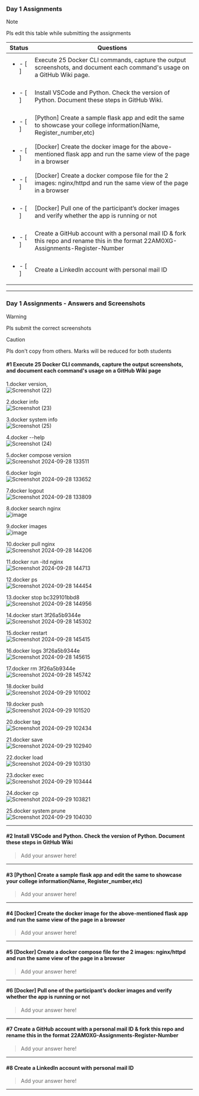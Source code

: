 ### Day 1 Assignments

> [!NOTE]
> Pls edit this table while submitting the assignments

| Status         | Questions     | 
|----------------|---------------|
| <ul><li>- [ ] </li></ul> | Execute 25 Docker CLI commands, capture the output screenshots, and document each command's usage on a GitHub Wiki page. |
| <ul><li>- [ ] </li></ul> | Install VSCode and Python. Check the version of Python. Document these steps in GitHub Wiki. |
| <ul><li>- [ ] </li></ul> | [Python] Create a sample flask app and edit the same to showcase your college information(Name, Register_number,etc) |
| <ul><li>- [ ] </li></ul> | [Docker] Create the docker image for the above-mentioned flask app and run the same view of the page in a browser |
| <ul><li>- [ ] </li></ul> | [Docker] Create a docker compose file for the 2 images: nginx/httpd and run the same view of the page in a browser |
| <ul><li>- [ ] </li></ul> | [Docker] Pull one of the participant’s docker images and verify whether the app is running or not  |
| <ul><li>- [ ] </li></ul> | Create a GitHub account with a personal mail ID & fork this repo and rename this in the format 22AM0XG-Assignments-Register-Number  |
| <ul><li>- [ ] </li></ul> | Create a LinkedIn account with personal mail ID  |

***

### Day 1 Assignments - Answers and Screenshots

> [!WARNING]
> Pls submit the correct screenshots

> [!CAUTION]
> Pls don't copy from others. Marks will be reduced for both students

#### #1 Execute 25 Docker CLI commands, capture the output screenshots, and document each command's usage on a GitHub Wiki page
1.docker version,<br> ![Screenshot (22)](https://github.com/user-attachments/assets/ac65205d-669b-4433-a0bb-a6f719d51387)

2.docker info <br> ![Screenshot (23)](https://github.com/user-attachments/assets/c9a7c7c0-3198-4b76-ae7c-db3502639574)

3.docker system info <br> ![Screenshot (25)](https://github.com/user-attachments/assets/e27a2dc2-d232-47d6-ac62-df68f041e664)

4.docker --help <br> ![Screenshot (24)](https://github.com/user-attachments/assets/0aa20079-657a-42f3-875a-fead5c435581)

5.docker compose version <br> ![Screenshot 2024-09-28 133511](https://github.com/user-attachments/assets/1c91425f-a567-48b7-9f53-fe6e237838b2)

6.docker login <br> ![Screenshot 2024-09-28 133652](https://github.com/user-attachments/assets/6af040d9-4109-40f5-b239-25576f3a1abf)

7.docker logout<br> ![Screenshot 2024-09-28 133809](https://github.com/user-attachments/assets/2cd10704-a7a4-4609-af4a-0634e622c4c1)

8.docker search nginx  <br>  ![image](https://github.com/user-attachments/assets/0e068e71-7459-4270-8363-6508497406bf)

9.docker images <br> ![image](https://github.com/user-attachments/assets/bbb7031b-2945-488d-b0a9-9701f1ec0f1f)

10.docker pull nginx <br> ![Screenshot 2024-09-28 144206](https://github.com/user-attachments/assets/d1e1e9cc-0fb2-4fe8-a0e5-fa0c68b70a2c)

11.docker run -itd nginx <br>![Screenshot 2024-09-28 144713](https://github.com/user-attachments/assets/9d82eb06-c15f-4892-9465-5504bce8b262)

12.docker ps <br> ![Screenshot 2024-09-28 144454](https://github.com/user-attachments/assets/3aabc81a-0868-49c2-b70a-94903ee585f3)

13.docker stop bc329101bbd8 <br> ![Screenshot 2024-09-28 144956](https://github.com/user-attachments/assets/541a0b52-8288-4fc3-915c-c35d0c4ec170)

14.docker start 3f26a5b9344e<br> ![Screenshot 2024-09-28 145302](https://github.com/user-attachments/assets/703ab005-27c2-4f69-ab70-ff411ca8e28f)

 15.docker restart <br>![Screenshot 2024-09-28 145415](https://github.com/user-attachments/assets/997f544e-af54-4637-a5db-12379d3682f1)
 
16.docker logs 3f26a5b9344e <br> ![Screenshot 2024-09-28 145615](https://github.com/user-attachments/assets/71558805-55b0-40d7-9de4-b4487ecdba7e)

17.docker rm 3f26a5b9344e <br> ![Screenshot 2024-09-28 145742](https://github.com/user-attachments/assets/840af747-5639-4e1a-a609-e228ba14fef8)

18.docker build <br>![Screenshot 2024-09-29 101002](https://github.com/user-attachments/assets/3147adac-e502-4971-a1b4-c9f7b6422be5)

19.docker push <br>![Screenshot 2024-09-29 101520](https://github.com/user-attachments/assets/909fe3ee-60de-44b0-b4a3-795df76396af)

20.docker tag<br> ![Screenshot 2024-09-29 102434](https://github.com/user-attachments/assets/07347517-2461-4bf6-957a-d07154af31cc)

21.docker save <br> ![Screenshot 2024-09-29 102940](https://github.com/user-attachments/assets/b97d0aa0-5e10-4e4b-88b8-6c244a158db4)

22.docker load <br> ![Screenshot 2024-09-29 103130](https://github.com/user-attachments/assets/c9fd0af0-d44b-44e9-aadf-0991e07161c3)

23.docker exec <br> ![Screenshot 2024-09-29 103444](https://github.com/user-attachments/assets/3b0950d6-e4c6-429c-8cc8-a2b2e96535ba)

24.docker cp <br> ![Screenshot 2024-09-29 103821](https://github.com/user-attachments/assets/bf41f77d-433a-47cf-b374-93d432651505)

25.docker system prune <br> ![Screenshot 2024-09-29 104030](https://github.com/user-attachments/assets/d86d87a9-d4ff-4a8f-b5cd-a83959acddb5)

***

#### #2 Install VSCode and Python. Check the version of Python. Document these steps in GitHub Wiki
> Add your answer here!

***

#### #3 [Python] Create a sample flask app and edit the same to showcase your college information(Name, Register_number,etc)
> Add your answer here!

***

#### #4 [Docker] Create the docker image for the above-mentioned flask app and run the same view of the page in a browser
> Add your answer here!

***

#### #5 [Docker] Create a docker compose file for the 2 images: nginx/httpd and run the same view of the page in a browser
> Add your answer here!

***

#### #6 [Docker] Pull one of the participant’s docker images and verify whether the app is running or not
> Add your answer here!

***

#### #7 Create a GitHub account with a personal mail ID & fork this repo and rename this in the format 22AM0XG-Assignments-Register-Number
> Add your answer here!

***

#### #8 Create a LinkedIn account with personal mail ID
> Add your answer here!

***
